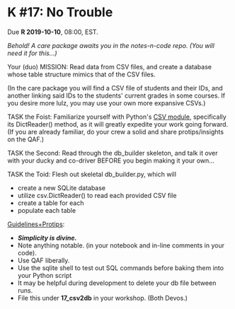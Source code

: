# K #17: No Trouble

Due **R 2019-10-10**, 08:00, EST.

*Behold! A care package awaits you in the notes-n-code repo. (You will need it for this…)*

Your (duo) MISSION: Read data from CSV files, and create a database whose table structure mimics that of the CSV files.

(In the care package you will find a CSV file of students and their IDs, and another linking said IDs to the students' current grades in some courses. If you desire more lulz, you may use your own more expansive CSVs.)


TASK the Foist: Familiarize yourself with Python's [CSV module](https://www.google.com/url?q=https://docs.python.org/3/library/csv.html&sa=D&ust=1573597798949000), specifically its DictReader() method, as it will greatly expedite your work going forward. (If you are already familiar, do your crew a solid and share protips/insights on the QAF.)

TASK the Second: Read through the db_builder skeleton, and talk it over with your ducky and co-driver BEFORE you begin making it your own…


TASK the Toid: Flesh out skeletal db_builder.py, which will

- create a new SQLite database
- utilize csv.DictReader() to read each provided CSV file
- create a table for each
- populate each table

<u>Guidelines+Protips</u>:

- ***Simplicity is divine.***
- Note anything notable. (in your notebook and in-line comments in your code).
- Use QAF liberally.
- Use the sqlite shell to test out SQL commands before baking them into your Python script
- It may be helpful during development to delete your db file between runs.
- File this under **17_csv2db** in your workshop. (Both Devos.)